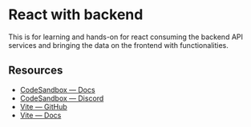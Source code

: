 # React with backend

This is for learning and hands-on for react consuming the backend API services and bringing the data on the frontend with functionalities.

## Resources

- [CodeSandbox — Docs](https://codesandbox.io/docs/projects)
- [CodeSandbox — Discord](https://discord.gg/Ggarp3pX5H)
- [Vite — GitHub](https://github.com/vitejs/vite)
- [Vite — Docs](https://vitejs.dev/guide/)
